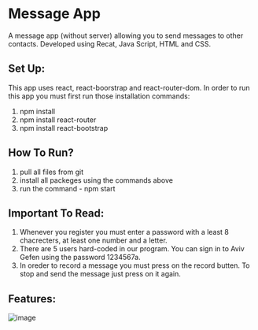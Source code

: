# Message App

A message app (without server) allowing you to send messages to other contacts. Developed using Recat, Java Script, HTML and CSS.

## Set Up:
This app uses react, react-boorstrap and react-router-dom.
In order to run this app you must first run those installation commands:
1. npm install
2. npm install react-router
3. npm install react-bootstrap

## How To Run?
1. pull all files from git
2. install all packeges using the commands above
3. run the command - npm start

## Important To Read:
1. Whenever you register you must enter a password with a least 8 chacrecters, at least one number and a letter.
2. There are 5 users hard-coded in our program. You can sign in to Aviv Gefen using the password 1234567a.
3. In oreder to record a message you must press on the record butten. To stop and send the message just press on it again.

## Features:

![image](https://user-images.githubusercontent.com/88827751/164992979-252003bb-4068-42c5-93f2-2fb682272f35.png)



